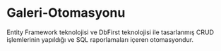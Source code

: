 # Galeri-Otomasyonu
Entity Framework teknolojisi ve DbFirst teknolojisi ile tasarlanmış CRUD işlemlerinin yapıldığı ve SQL 
raporlamaları içeren otomasyondur.